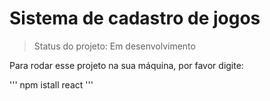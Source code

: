 <h1> Sistema de cadastro de jogos </h1>

>Status do projeto: Em desenvolvimento

Para rodar esse projeto na sua máquina, por favor digite:

'''
npm istall react 
'''

